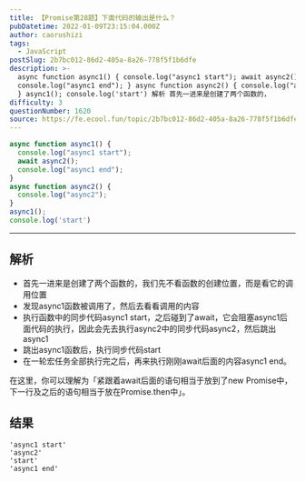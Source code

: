 ```yaml
---
title: 【Promise第28题】下面代码的输出是什么？
pubDatetime: 2022-01-09T23:15:04.000Z
author: caorushizi
tags:
  - JavaScript
postSlug: 2b7bc012-86d2-405a-8a26-778f5f1b6dfe
description: >-
  async function async1() { console.log("async1 start"); await async2();
  console.log("async1 end"); } async function async2() { console.log("async2");
  } async1(); console.log('start') 解析 首先一进来是创建了两个函数的，
difficulty: 3
questionNumber: 1620
source: https://fe.ecool.fun/topic/2b7bc012-86d2-405a-8a26-778f5f1b6dfe
---
```


```js
async function async1() {
  console.log("async1 start");
  await async2();
  console.log("async1 end");
}
async function async2() {
  console.log("async2");
}
async1();
console.log('start')
```

---

## 解析

* 首先一进来是创建了两个函数的，我们先不看函数的创建位置，而是看它的调用位置
* 发现async1函数被调用了，然后去看看调用的内容
* 执行函数中的同步代码async1 start，之后碰到了await，它会阻塞async1后面代码的执行，因此会先去执行async2中的同步代码async2，然后跳出async1
* 跳出async1函数后，执行同步代码start
* 在一轮宏任务全部执行完之后，再来执行刚刚await后面的内容async1 end。

在这里，你可以理解为「紧跟着await后面的语句相当于放到了new Promise中，下一行及之后的语句相当于放在Promise.then中」。

## 结果
```
'async1 start'
'async2'
'start'
'async1 end'
```

